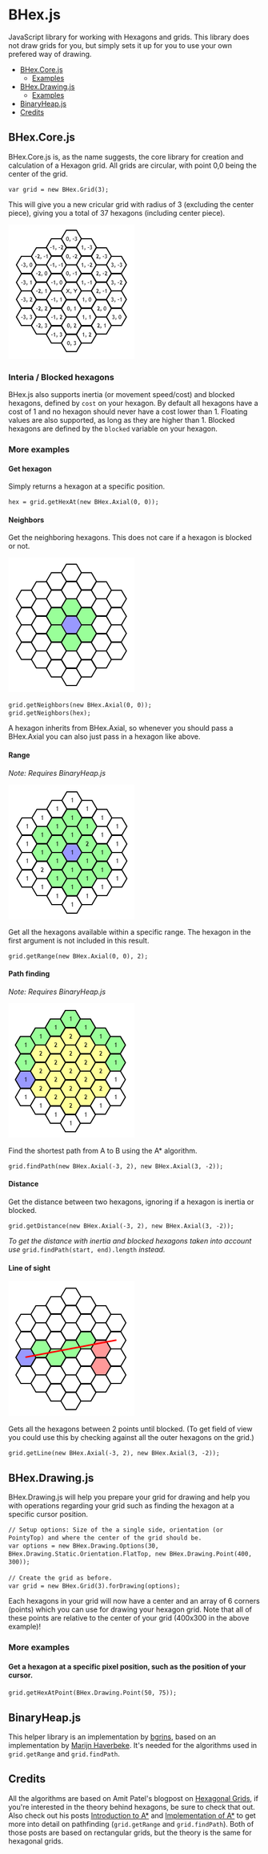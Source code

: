 # BHex.js
JavaScript library for working with Hexagons and grids. This library does not draw grids for you, but simply sets it up for you to use your own prefered way of drawing.

* [BHex.Core.js](https://github.com/bodinaren/BHex.js#bhexcorejs)
  * [Examples](https://github.com/bodinaren/BHex.js#more-examples)
* [BHex.Drawing.js](https://github.com/bodinaren/BHex.js#bhexdrawingjs)
  * [Examples](https://github.com/bodinaren/BHex.js#more-examples-1)
* [BinaryHeap.js](https://github.com/bodinaren/BHex.js#binaryheapjs)
* [Credits](https://github.com/bodinaren/BHex.js#credits)

## BHex.Core.js
BHex.Core.js is, as the name suggests, the core library for creation and calculation of a Hexagon grid. All grids are circular, with point 0,0 being the center of the grid.

```
var grid = new BHex.Grid(3);
```
This will give you a new cricular grid with radius of 3 (excluding the center piece), giving you a total of 37 hexagons (including center piece).

![New grid](readme/grid.png)

### Interia / Blocked hexagons
BHex.js also supports inertia (or movement speed/cost) and blocked hexagons, defined by `cost` on your hexagon. By default all hexagons have a cost of 1 and no hexagon should never have a cost lower than 1. Floating values are also supported, as long as they are higher than 1.
Blocked hexagons are defined by the `blocked` variable on your hexagon.

### More examples

#### Get hexagon
Simply returns a hexagon at a specific position.
```
hex = grid.getHexAt(new BHex.Axial(0, 0));
```

#### Neighbors
Get the neighboring hexagons. This does not care if a hexagon is blocked or not.

![Neighbors](readme/neighbors.png)

```
grid.getNeighbors(new BHex.Axial(0, 0));
grid.getNeighbors(hex);
```
A hexagon inherits from BHex.Axial, so whenever you should pass a BHex.Axial you can also just pass in a hexagon like above.

#### Range
*Note: Requires BinaryHeap.js*

![Range](readme/range.png)

Get all the hexagons available within a specific range. The hexagon in the first argument is not included in this result.
```
grid.getRange(new BHex.Axial(0, 0), 2);
```

#### Path finding
*Note: Requires BinaryHeap.js*

![Path finding](readme/findPath.png)

Find the shortest path from A to B using the A* algorithm.
```
grid.findPath(new BHex.Axial(-3, 2), new BHex.Axial(3, -2));
```

#### Distance
Get the distance between two hexagons, ignoring if a hexagon is inertia or blocked. 
```
grid.getDistance(new BHex.Axial(-3, 2), new BHex.Axial(3, -2));
```
*To get the distance with inertia and blocked hexagons taken into account use* `grid.findPath(start, end).length` *instead.*

#### Line of sight

![Line of sight](readme/line.png)

Gets all the hexagons between 2 points until blocked. (To get field of view you could use this by checking against all the outer hexagons on the grid.)
```
grid.getLine(new BHex.Axial(-3, 2), new BHex.Axial(3, -2));
```



## BHex.Drawing.js
BHex.Drawing.js will help you prepare your grid for drawing and help you with operations regarding your grid such as finding the hexagon at a specific cursor position.

```
// Setup options: Size of the a single side, orientation (or PointyTop) and where the center of the grid should be.
var options = new BHex.Drawing.Options(30, BHex.Drawing.Static.Orientation.FlatTop, new BHex.Drawing.Point(400, 300));

// Create the grid as before.
var grid = new BHex.Grid(3).forDrawing(options);
```
Each hexagons in your grid will now have a center and an array of 6 corners (points) which you can use for drawing your hexagon grid. Note that all of these points are relative to the center of your grid (400x300 in the above example)!

### More examples

#### Get a hexagon at a specific pixel position, such as the position of your cursor.
```
grid.getHexAtPoint(BHex.Drawing.Point(50, 75));
```

## BinaryHeap.js
This helper library is an implementation by [bgrins](https://github.com/bgrins/javascript-astar), based on an implementation by [Marijn Haverbeke](http://eloquentjavascript.net/1st_edition/appendix2.html).
It's needed for the algorithms used in `grid.getRange` and `grid.findPath`. 

## Credits
All the algorithms are based on Amit Patel's blogpost on [Hexagonal Grids](http://www.redblobgames.com/grids/hexagons/), if you're interested in the theory behind hexagons, be sure to check that out. Also check out his posts [Introduction to A*](http://www.redblobgames.com/pathfinding/a-star/introduction.html) and [Implementation of A*](http://www.redblobgames.com/pathfinding/a-star/implementation.html) to get more into detail on pathfinding (`grid.getRange` and `grid.findPath`). Both of those posts are based on rectangular grids, but the theory is the same for hexagonal grids.
